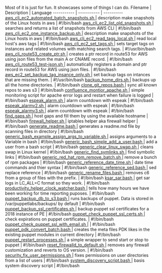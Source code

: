 Most of it is just for fun. 
  It showcases some of things I can do.
  Filename | Description | Language
  ----------- | ----------- | ----------
<a href="https://github.com/zeekus/bash/blob/master/aws_cli_ec2_automated_batch_snapshots.sh"> aws_cli_ec2_automated_batch_snapshots.sh </a>   |  description make snapshots of the Linux hosts in aws | #!/bin/bash 
<a href="https://github.com/zeekus/bash/blob/master/aws_cli_ec2_list_old_snapshots.sh"> aws_cli_ec2_list_old_snapshots.sh </a>   |   searches and returns a list of snapshots from AWS CLI | #!/bin/bash 
<a href="https://github.com/zeekus/bash/blob/master/aws_cli_ec2_one_instance_backup.sh"> aws_cli_ec2_one_instance_backup.sh </a>   |  description make snapshots of the Linux hosts in aws | #!/bin/bash 
<a href="https://github.com/zeekus/bash/blob/master/aws_cli_ec2_read_tags_local.sh"> aws_cli_ec2_read_tags_local.sh </a>   |   read local host's aws tags | #!/bin/bash 
<a href="https://github.com/zeekus/bash/blob/master/aws_cli_ec2_set_tags.sh"> aws_cli_ec2_set_tags.sh </a>   |   sets target tags on instances and related volumes with matching search tags. | #!/usr/bin/bash 
<a href="https://github.com/zeekus/bash/blob/master/aws_cli_route53_create_ptr.sh"> aws_cli_route53_create_ptr.sh </a>   |   creates a ptr record in route53 for AWS using json files from the main A or CNAME record. | #!/bin/bash 
<a href="https://github.com/zeekus/bash/blob/master/aws_cli_route53_test-json.sh"> aws_cli_route53_test-json.sh </a>   |   automatically registers a domain and ptr record in route53 for AWS using json files. | #!/bin/bash 
<a href="https://github.com/zeekus/bash/blob/master/aws_ec2_set_backup_tag_insance_only.sh"> aws_ec2_set_backup_tag_insance_only.sh </a>   |   set backup tags on intances that are missing them. | #!/usr/bin/bash 
<a href="https://github.com/zeekus/bash/blob/master/backup_home_dirs.sh"> backup_home_dirs.sh </a>   |   backups up all the home directories. | #!/bin/bash 
<a href="https://github.com/zeekus/bash/blob/master/clone_git_repos.bash"> clone_git_repos.bash </a>   |   sync all known repos to aws s3 | #!/bin/bash 
<a href="https://github.com/zeekus/bash/blob/master/confluence_montior_apache.sh"> confluence_montior_apache.sh </a>   |   simple monitoring script for apache error logs and restart when failure is logged | #!/bin/bash 
<a href="https://github.com/zeekus/bash/blob/master/espeak_alarm.sh"> espeak_alarm.sh </a>   |   alarm countdown with espeak | #!/bin/bash 
<a href="https://github.com/zeekus/bash/blob/master/espeak_alarmv2.sh"> espeak_alarmv2.sh </a>   |   alarm countdown with espeak | #!/bin/bash 
<a href="https://github.com/zeekus/bash/blob/master/espeak_alarmv3.sh"> espeak_alarmv3.sh </a>   |   alarm countdown with espeak | #!/bin/bash 
<a href="https://github.com/zeekus/bash/blob/master/find_gaps.sh"> find_gaps.sh </a>   |   host gaps and fill them by using the available hostname | #!/bin/bash 
<a href="https://github.com/zeekus/bash/blob/master/firewall_helper.sh"> firewall_helper.sh </a>   |   iptables helper aka firewall helper | #!/bin/bash 
<a href="https://github.com/zeekus/bash/blob/master/generate_readme.bash"> generate_readme.bash </a>   |   generates a readme.md file by scanning files in directory | #!/bin/bash 
<a href="https://github.com/zeekus/bash/blob/master/generic_bash_example_assign_args_to_variable.sh"> generic_bash_example_assign_args_to_variable.sh </a>   |   assigns arguments to a Variable in bash | #!/bin/bash 
<a href="https://github.com/zeekus/bash/blob/master/generic_bash_simple_add_a_user.bash"> generic_bash_simple_add_a_user.bash </a>   |   add a user from a bash script | #!/bin/bash 
<a href="https://github.com/zeekus/bash/blob/master/generic_clear_linux_swap.sh"> generic_clear_linux_swap.sh </a>   |   cleans swap in Linux kernel | #!/bin/bash 
<a href="https://github.com/zeekus/bash/blob/master/generic_find_symlinks.sh"> generic_find_symlinks.sh </a>   |   find symbolic links | #!/bin/bash 
<a href="https://github.com/zeekus/bash/blob/master/generic_red_hat_rpm_remove_batch.sh"> generic_red_hat_rpm_remove_batch.sh </a>   |   remove a bunch of rpm packages | #!/bin/bash 
<a href="https://github.com/zeekus/bash/blob/master/generic_reference_date_time.sh"> generic_reference_date_time.sh </a>   |   date time commands and thier syntax | #!/bin/bash 
<a href="https://github.com/zeekus/bash/blob/master/generic_reference_sed.bash"> generic_reference_sed.bash </a>   |   sed replace reference | #!/bin/bash 
<a href="https://github.com/zeekus/bash/blob/master/generic_rename_files.bash"> generic_rename_files.bash </a>   |   removes c6 from a group of files with the prefix. | #!/bin/bash 
<a href="https://github.com/zeekus/bash/blob/master/ksar_sar.bash"> ksar_sar.bash </a>   |   get sar logs in LC_ALL=C format so they work. | #!/bin/bash 
<a href="https://github.com/zeekus/bash/blob/master/productivity_helper_clock_watcher.bash"> productivity_helper_clock_watcher.bash </a>   |   tells how many hours we have been working for time reporting puposes. | #!/bin/bash 
<a href="https://github.com/zeekus/bash/blob/master/puppet_backup_db_to_s3.bash"> puppet_backup_db_to_s3.bash </a>   |   runs backups of puppet. Data is stored in /var/puppetlabs/backups/ by default | #!/bin/bash 
<a href="https://github.com/zeekus/bash/blob/master/puppet_backup_ssl_certificates.sh"> puppet_backup_ssl_certificates.sh </a>   |   backup puppet ssl certificates for a 2018 instance of PE | #!/bin/bash 
<a href="https://github.com/zeekus/bash/blob/master/puppet_check_puppet_ssl_certs.sh"> puppet_check_puppet_ssl_certs.sh </a>   |   check expirations on puppet certificates. | #!/bin/bash 
<a href="https://github.com/zeekus/bash/blob/master/puppet_check_puppet_ssl_with_email.sh"> puppet_check_puppet_ssl_with_email.sh </a>   |   | #!/bin/bash 
<a href="https://github.com/zeekus/bash/blob/master/puppet_pdk_convert_batch.bash"> puppet_pdk_convert_batch.bash </a>   |   creates the meta files PDK likes in the existing puppet modules in current directory | #!/bin/bash 
<a href="https://github.com/zeekus/bash/blob/master/puppet_restart_processes.sh"> puppet_restart_processes.sh </a>   |   a simple wrapper to send start or stop to puppet | #!/bin/bash 
<a href="https://github.com/zeekus/bash/blob/master/reset_firewalld_to_default.sh"> reset_firewalld_to_default.sh </a>   |   removes any firewall customization and reverts to OS version. | #!/bin/bash 
<a href="https://github.com/zeekus/bash/blob/master/security_fix_user_permissions.sh"> security_fix_user_permissions.sh </a>   |   fixes permissions on user directories from a list of users | #!/bin/bash 
<a href="https://github.com/zeekus/bash/blob/master/system_discovery_script.bash"> system_discovery_script.bash </a>   |   basis system discovery script | #!/bin/bash 
